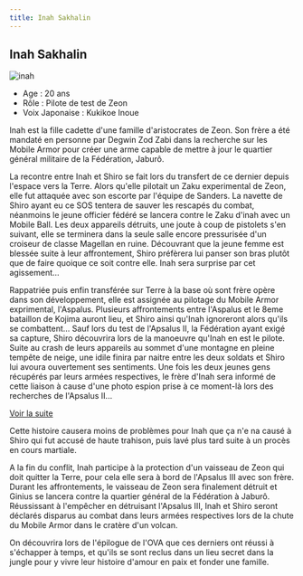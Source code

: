 ```yaml
---
title: Inah Sakhalin
---
```


Inah Sakhalin
-------------


![inah](/images/stories/saga/08thmsteam/persos/zeon/inah.jpg)


- Age : 20 ans  
- Rôle : Pilote de test de Zeon  
- Voix Japonaise : Kukikoe Inoue


Inah est la fille cadette d'une famille d'aristocrates de Zeon. Son frère a été mandaté en personne par Degwin Zod Zabi dans la recherche sur les Mobile Armor pour créer une arme capable de mettre à jour le quartier général militaire de la Fédération, Jaburô.


La recontre entre Inah et Shiro se fait lors du transfert de ce dernier depuis l'espace vers la Terre. Alors qu'elle pilotait un Zaku experimental de Zeon, elle fut attaquée avec son escorte par l'équipe de Sanders. La navette de Shiro ayant eu ce SOS tentera de sauver les rescapés du combat, néanmoins le jeune officier fédéré se lancera contre le Zaku d'inah avec un Mobile Ball. Les deux appareils détruits, une joute à coup de pistolets s'en suivant, elle se terminera dans la seule salle encore pressurisée d'un croiseur de classe Magellan en ruine. Découvrant que la jeune femme est blessée suite à leur affrontement, Shiro préfèrera lui panser son bras plutôt que de faire quoique ce soit contre elle. Inah sera surprise par cet agissement...


Rappatriée puis enfin transférée sur Terre à la base où sont frère opère dans son développement, elle est assignée au pilotage du Mobile Armor exprimental, l'Aspalus. Plusieurs affrontements entre l'Aspalus et le 8eme bataillon de Kojima auront lieu, et Shiro ainsi qu'Inah ignoreront alors qu'ils se combattent... Sauf lors du test de l'Apsalus II, la Fédération ayant exigé sa capture, Shiro découvrira lors de la manoeuvre qu'Inah en est le pilote. Suite au crash de leurs appareils au sommet d'une montagne en pleine tempête de neige, une idile finira par naitre entre les deux soldats et Shiro lui avoura ouvertement ses sentiments. Une fois les deux jeunes gens récupérés par leurs armées respectives, le frère d'Inah sera informé de cette liaison à cause d'une photo espion prise à ce moment-là lors des recherches de l'Apsalus II...


[Voir la suite](javascript:spoiler();)


Cette histoire causera moins de problèmes pour Inah que ça n'e na causé à Shiro qui fut accusé de haute trahison, puis lavé plus tard suite à un procès en cours martiale.


A la fin du conflit, Inah participe à la protection d'un vaisseau de Zeon qui doit quitter la Terre, pour cela elle sera à bord de l'Apsalus III avec son frère. Durant les affrontements, le vaisseau de Zeon sera finalement détruit et Ginius se lancera contre la quartier général de la Fédération à Jaburô. Réussissant à l'empêcher en détruisant l'Apsalus III, Inah et Shiro seront déclarés disparus au combat dans leurs armées respectives lors de la chute du Mobile Armor dans le cratère d'un volcan.


On découvrira lors de l'épilogue de l'OVA que ces derniers ont réussi à s'échapper à temps, et qu'ils se sont reclus dans un lieu secret dans la jungle pour y vivre leur histoire d'amour en paix et fonder une famille.


